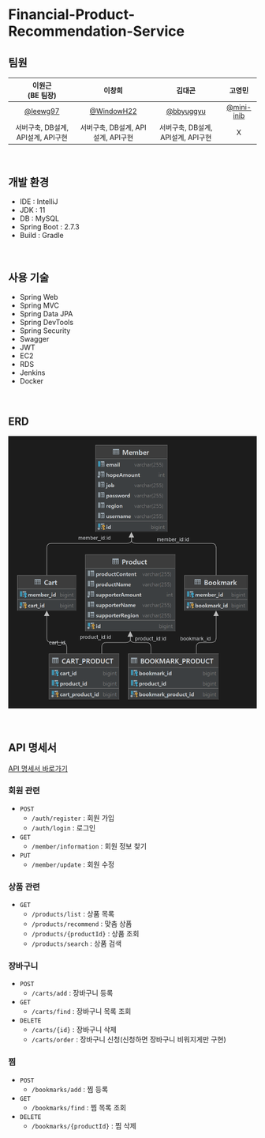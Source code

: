# Financial-Product-Recommendation-Service

## 팀원
|이원근<br>(BE 팀장)|이창희|김대곤|고영민|
|:----:|:----:|:----:|:----:|
|[@leewg97](https://github.com/leewg97)|[@WindowH22](https://github.com/WindowH22)|[@bbyuggyu](https://github.com/bbyuggyu)|[@mini-inib](https://github.com/mini-inib)|
|서버구축, DB설계, API설계, API구현|서버구축, DB설계, API설계, API구현|서버구축, DB설계, API설계, API구현|X| 

<br>

## 개발 환경

- IDE : IntelliJ
- JDK : 11
- DB : MySQL
- Spring Boot : 2.7.3
- Build : Gradle

<br>

## 사용 기술

- Spring Web
- Spring MVC
- Spring Data JPA
- Spring DevTools
- Spring Security
- Swagger
- JWT
- EC2
- RDS
- Jenkins
- Docker

<br>

## ERD

![ERD.png](src/main/resources/static/ERD.png)

<br>

## API 명세서

[API 명세서 바로가기](https://www.notion.so/996655c9789b4fdfb5948e16f34628d6)

### 회원 관련
  - `POST`  
    - `/auth/register` : 회원 가입
    - `/auth/login` : 로그인
  - `GET`
    - `/member/information` : 회원 정보 찾기
  - `PUT`
    - `/member/update` : 회원 수정

### 상품 관련
  - `GET`
    - `/products/list` : 상품 목록
    - `/products/recommend` : 맞춤 상품
    - `/products/{productId}` : 상품 조회
    - `/products/search` : 상품 검색

### 장바구니
  - `POST`
    - `/carts/add` : 장바구니 등록
  - `GET`
    - `/carts/find` : 장바구니 목록 조회
  - `DELETE`
    - `/carts/{id}` : 장바구니 삭제
    - `/carts/order` : 장바구니 신청(신청하면 장바구니 비워지게만 구현)

### 찜
  - `POST`
    - `/bookmarks/add` : 찜 등록
  - `GET`
    - `/bookmarks/find` : 찜 목록 조회
  - `DELETE`
    - `/bookmarks/{productId}` : 찜 삭제


